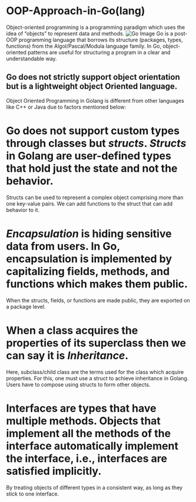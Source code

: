 # OOP-Approach-in-Go(lang)
Object-oriented programming is a programming paradigm which uses the idea of “objects” to represent data and methods. 
![Go Image](https://user-images.githubusercontent.com/54825429/170810126-89484a80-e117-4842-819c-4a1f08af43ab.JPG)
Go is a post-OOP programming language that borrows its structure (packages, types, functions) from the Algol/Pascal/Modula language family.
In Go, object-oriented patterns are useful for structuring a program in a clear and understandable way.

## Go does not strictly support object orientation but is a lightweight object Oriented language. 
Object Oriented Programming in Golang is different from other languages like C++ or Java due to factors mentioned below:

# Go does not support custom types through classes but *structs*. *Structs* in Golang are user-defined types that hold just the state and not the behavior. 
Structs can be used to represent a complex object comprising more than one key-value pairs. We can add functions to the struct that can add behavior to it.
# *Encapsulation* is hiding sensitive data from users. In Go, encapsulation is implemented by capitalizing fields, methods, and functions which makes them public. 
When the structs, fields, or functions are made public, they are exported on a package level.
# When a class acquires the properties of its superclass then we can say it is *Inheritance*.
Here, subclass/child class are the terms used for the class which acquire properties. For this, one must use a struct to achieve inheritance in Golang. 
Users have to compose using structs to form other objects.
# Interfaces are types that have multiple methods. Objects that implement all the methods of the interface automatically implement the interface, i.e., interfaces are satisfied implicitly. 
By treating objects of different types in a consistent way, as long as they stick to one interface.
